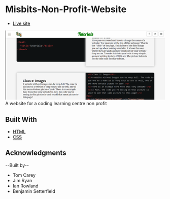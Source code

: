 # Misbits-Non-Profit-Website  
* [Live site](https://metagawa.github.io/Misbits-Non-Profit-Website/)  


![](lclc.gif)  
A website for a coding learning centre non profit  

## Built With

* [HTML](https://en.wikipedia.org/wiki/HTML)    
* [CSS](https://en.wikipedia.org/wiki/Cascading_Style_Sheets)  




## Acknowledgments

--Built by--  
* Tom Carey
* Jim Ryan  
* Ian Rowland  
* Benjamin Setterfield  
 


